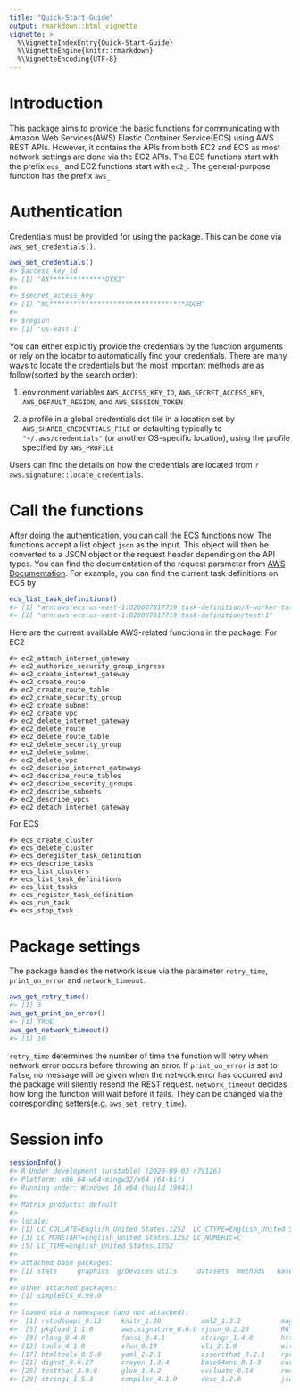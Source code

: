 ```yaml
---
title: "Quick-Start-Guide"
output: rmarkdown::html_vignette
vignette: >
  %\VignetteIndexEntry{Quick-Start-Guide}
  %\VignetteEngine{knitr::rmarkdown}
  %\VignetteEncoding{UTF-8}
---
```





# Introduction
This package aims to provide the basic functions for communicating with Amazon Web Services(AWS) Elastic Container Service(ECS) using AWS REST APIs. However, it contains the APIs from both EC2 and ECS as most network settings are done via the EC2 APIs. The ECS functions start with the prefix `ecs_` and EC2 functions start with `ec2_`. The general-purpose function has the prefix `aws_`

# Authentication
Credentials must be provided for using the package. This can be done via `aws_set_credentials()`. 

```r
aws_set_credentials()
#> $access_key_id
#> [1] "AK**************OYX3"
#> 
#> $secret_access_key
#> [1] "mL**********************************XGGH"
#> 
#> $region
#> [1] "us-east-1"
```
You can either explicitly provide the credentials by the function arguments or rely on the locator to automatically find your credentials. There are many ways to locate the credentials but the most important methods are as follow(sorted by the search order):

1. environment variables `AWS_ACCESS_KEY_ID`, `AWS_SECRET_ACCESS_KEY`, `AWS_DEFAULT_REGION`, and `AWS_SESSION_TOKEN`

2. a profile in a global credentials dot file in a location set by `AWS_SHARED_CREDENTIALS_FILE` or defaulting typically to `"~/.aws/credentials"` (or another OS-specific location), using the profile specified by `AWS_PROFILE`

Users can find the details on how the credentials are located from `?aws.signature::locate_credentials`.

# Call the functions
After doing the authentication, you can call the ECS functions now. The functions accept a list object `json` as the input. This object will then be converted to a JSON object or the request header depending on the API types. You can find the documentation of the request parameter from [AWS Documentation](https://docs.aws.amazon.com/index.html). For example, you can find the current task definitions on ECS by

```r
ecs_list_task_definitions()
#> [1] "arn:aws:ecs:us-east-1:020007817719:task-definition/R-worker-task-definition:1"
#> [2] "arn:aws:ecs:us-east-1:020007817719:task-definition/test:1"
```
Here are the current available AWS-related functions in the package. For EC2

```
#> ec2_attach_internet_gateway
#> ec2_authorize_security_group_ingress
#> ec2_create_internet_gateway
#> ec2_create_route
#> ec2_create_route_table
#> ec2_create_security_group
#> ec2_create_subnet
#> ec2_create_vpc
#> ec2_delete_internet_gateway
#> ec2_delete_route
#> ec2_delete_route_table
#> ec2_delete_security_group
#> ec2_delete_subnet
#> ec2_delete_vpc
#> ec2_describe_internet_gateways
#> ec2_describe_route_tables
#> ec2_describe_security_groups
#> ec2_describe_subnets
#> ec2_describe_vpcs
#> ec2_detach_internet_gateway
```
For ECS

```
#> ecs_create_cluster
#> ecs_delete_cluster
#> ecs_deregister_task_definition
#> ecs_describe_tasks
#> ecs_list_clusters
#> ecs_list_task_definitions
#> ecs_list_tasks
#> ecs_register_task_definition
#> ecs_run_task
#> ecs_stop_task
```

# Package settings
The package handles the network issue via the parameter `retry_time`, `print_on_error` and `network_timeout`. 


```r
aws_get_retry_time()
#> [1] 3
aws_get_print_on_error()
#> [1] TRUE
aws_get_network_timeout()
#> [1] 10
```
`retry_time` determines the number of time the function will retry when network error occurs before throwing an error. If `print_on_error` is set to `False`, no message will be given when the network error has occurred and the package will silently resend the REST request. `network_timeout` decides how long the function will wait before it fails. They can be changed via the corresponding setters(e.g. `aws_set_retry_time`).

# Session info

```r
sessionInfo()
#> R Under development (unstable) (2020-09-03 r79126)
#> Platform: x86_64-w64-mingw32/x64 (64-bit)
#> Running under: Windows 10 x64 (build 19041)
#> 
#> Matrix products: default
#> 
#> locale:
#> [1] LC_COLLATE=English_United States.1252  LC_CTYPE=English_United States.1252   
#> [3] LC_MONETARY=English_United States.1252 LC_NUMERIC=C                          
#> [5] LC_TIME=English_United States.1252    
#> 
#> attached base packages:
#> [1] stats     graphics  grDevices utils     datasets  methods   base     
#> 
#> other attached packages:
#> [1] simpleECS_0.99.0
#> 
#> loaded via a namespace (and not attached):
#>  [1] rstudioapi_0.13     knitr_1.30          xml2_1.3.2          magrittr_1.5       
#>  [5] pkgload_1.1.0       aws.signature_0.6.0 rjson_0.2.20        R6_2.5.0           
#>  [9] rlang_0.4.8         fansi_0.4.1         stringr_1.4.0       httr_1.4.2         
#> [13] tools_4.1.0         xfun_0.19           cli_2.1.0           withr_2.3.0        
#> [17] htmltools_0.5.0     yaml_2.2.1          assertthat_0.2.1    rprojroot_2.0.2    
#> [21] digest_0.6.27       crayon_1.3.4        base64enc_0.1-3     curl_4.3           
#> [25] testthat_3.0.0      glue_1.4.2          evaluate_0.14       rmarkdown_2.5      
#> [29] stringi_1.5.3       compiler_4.1.0      desc_1.2.0          jsonlite_1.7.1
```





